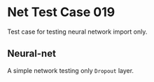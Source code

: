 # Net Test Case 019

Test case for testing neural network import only.

## Neural-net

A simple network testing only `Dropout` layer.
